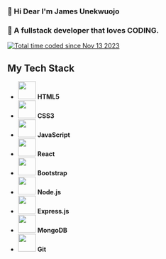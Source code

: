 ### 👋 Hi Dear I'm James Unekwuojo
### 🤔  A fullstack developer that loves CODING.  
<a href="https://wakatime.com/@018bc8ee-3be3-4ba3-a773-395aa19a0efe"><img src="https://wakatime.com/badge/user/018bc8ee-3be3-4ba3-a773-395aa19a0efe.svg" alt="Total time coded since Nov 13 2023" /></a>

## My Tech Stack

- <img src="https://img.icons8.com/color/48/000000/html-5.png" width="40" height="40"/> **HTML5**
- <img src="https://img.icons8.com/color/48/000000/css3.png" width="40" height="40"/> **CSS3**
- <img src="https://img.icons8.com/color/48/000000/javascript.png" width="40" height="40"/> **JavaScript**
- <img src="https://img.icons8.com/color/48/000000/react-native.png" width="40" height="40"/> **React**
- <img src="https://img.icons8.com/color/48/000000/bootstrap.png" width="40" height="40"/> **Bootstrap**
- <img src="https://img.icons8.com/color/48/000000/nodejs.png" width="40" height="40"/> **Node.js**
- <img src="https://img.icons8.com/color/48/000000/express.png" width="40" height="40"/> **Express.js**
- <img src="https://img.icons8.com/color/48/000000/mongodb.png" width="40" height="40"/> **MongoDB**
- <img src="https://img.icons8.com/color/48/000000/git.png" width="40" height="40"/> **Git**








<!--
**Jamesunekwuojo/jamesunekwuojo** is a ✨ _special_ ✨ repository because its `README.md` (this file) appears on your GitHub profile.

Here are some ideas to get you started:

- 🔭 I’m currently working on ...
- 🌱 I’m currently learning ...
- 👯 I’m looking to collaborate on ...
- 🤔 I’m looking for help with ...
- 💬 Ask me about ...
- 📫 How to reach me: ...
- 😄 Pronouns: ...
- ⚡ Fun fact: ...
-->
